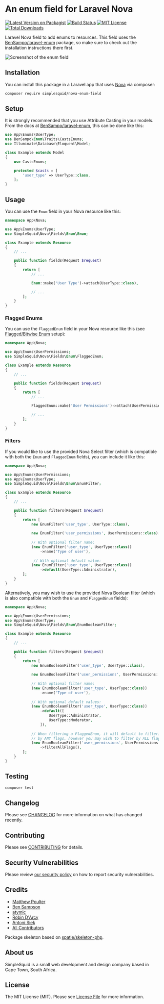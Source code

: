 # An enum field for Laravel Nova

[![Latest Version on Packagist](https://img.shields.io/packagist/v/simplesquid/nova-enum-field.svg?style=flat-square)](https://packagist.org/packages/simplesquid/nova-enum-field)
[![Build Status](https://img.shields.io/travis/simplesquid/nova-enum-field/master.svg?style=flat-square)](https://travis-ci.org/simplesquid/nova-enum-field)
[![MIT License](https://img.shields.io/badge/license-MIT-brightgreen.svg?style=flat-square)](LICENSE.md)
[![Total Downloads](https://img.shields.io/packagist/dt/simplesquid/nova-enum-field.svg?style=flat-square)](https://packagist.org/packages/simplesquid/nova-enum-field)

Laravel Nova field to add enums to resources. This field uses the [BenSampo/laravel-enum](https://github.com/BenSampo/laravel-enum) package, so make sure to check out the installation instructions there first.

![Screenshot of the enum field](https://github.com/simplesquid/nova-enum-field/raw/main/docs/screenshot.png)

## Installation

You can install this package in a Laravel app that uses [Nova](https://nova.laravel.com) via composer:

```bash
composer require simplesquid/nova-enum-field
```

## Setup

It is strongly recommended that you use Attribute Casting in your models. From the docs at [BenSampo/laravel-enum](https://github.com/BenSampo/laravel-enum#attribute-casting), this can be done like this:

```php
use App\Enums\UserType;
use BenSampo\Enum\Traits\CastsEnums;
use Illuminate\Database\Eloquent\Model;

class Example extends Model
{
    use CastsEnums;

    protected $casts = [
        'user_type' => UserType::class,
    ];
}
```

## Usage

You can use the `Enum` field in your Nova resource like this:

```php
namespace App\Nova;

use App\Enums\UserType;
use SimpleSquid\Nova\Fields\Enum\Enum;

class Example extends Resource
{
    // ...

    public function fields(Request $request)
    {
        return [
            // ...

            Enum::make('User Type')->attach(UserType::class),

            // ...
        ];
    }
}
```

### Flagged Enums

You can use the `FlaggedEnum` field in your Nova resource like this (see [Flagged/Bitwise Enum](https://github.com/BenSampo/laravel-enum#flaggedbitwise-enum) setup):

```php
namespace App\Nova;

use App\Enums\UserPermissions;
use SimpleSquid\Nova\Fields\Enum\FlaggedEnum;

class Example extends Resource
{
    // ...

    public function fields(Request $request)
    {
        return [
            // ...

            FlaggedEnum::make('User Permissions')->attach(UserPermissions::class),

            // ...
        ];
    }
}
```

### Filters

If you would like to use the provided Nova Select filter (which is compatible with both the `Enum` and `FlaggedEnum` fields), you can include it like this:

```php
namespace App\Nova;

use App\Enums\UserPermissions;
use App\Enums\UserType;
use SimpleSquid\Nova\Fields\Enum\EnumFilter;

class Example extends Resource
{
    // ...

    public function filters(Request $request)
    {
        return [
            new EnumFilter('user_type', UserType::class),
            
            new EnumFilter('user_permissions', UserPermissions::class),
            
            // With optional filter name:
            (new EnumFilter('user_type', UserType::class))
                ->name('Type of user'),
                
             // With optional default value:
            (new EnumFilter('user_type', UserType::class))
                ->default(UserType::Administrator),
        ];
    }
}
```

Alternatively, you may wish to use the provided Nova Boolean filter (which is also compatible with both the `Enum` and `FlaggedEnum` fields):

```php
namespace App\Nova;

use App\Enums\UserPermissions;
use App\Enums\UserType;
use SimpleSquid\Nova\Fields\Enum\EnumBooleanFilter;

class Example extends Resource
{
    // ...

    public function filters(Request $request)
    {
        return [
            new EnumBooleanFilter('user_type', UserType::class),
            
            new EnumBooleanFilter('user_permissions', UserPermissions::class),
            
            // With optional filter name:
            (new EnumBooleanFilter('user_type', UserType::class))
                ->name('Type of user'),
                
            // With optional default values:
            (new EnumBooleanFilter('user_type', UserType::class))
                ->default([
                    UserType::Administrator,
                    UserType::Moderator,
                ]),
            
            // When filtering a FlaggedEnum, it will default to filtering
            // by ANY flags, however you may wish to filter by ALL flags:
            (new EnumBooleanFilter('user_permissions', UserPermissions::class))
                ->filterAllFlags(),
        ];
    }
}
```

## Testing

``` bash
composer test
```

## Changelog

Please see [CHANGELOG](CHANGELOG.md) for more information on what has changed recently.

## Contributing

Please see [CONTRIBUTING](.github/CONTRIBUTING.md) for details.

## Security Vulnerabilities

Please review [our security policy](../../security/policy) on how to report security vulnerabilities.

## Credits

- [Matthew Poulter](https://github.com/mdpoulter)
- [Ben Sampson](https://github.com/BenSampo)
- [atymic](https://github.com/atymic)
- [Robin D'Arcy](https://github.com/rdarcy1)
- [Antoni Siek](https://github.com/ImJustToNy)
- [All Contributors](../../contributors)

Package skeleton based on [spatie/skeleton-php](https://github.com/spatie/skeleton-php).

## About us

SimpleSquid is a small web development and design company based in Cape Town, South Africa.

## License

The MIT License (MIT). Please see [License File](LICENSE.md) for more information.

